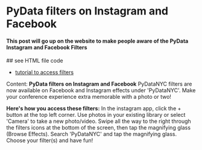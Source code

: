 # PyData filters on Instagram and Facebook

<html>

<h4>
<strong> This post will go up on the website to make people aware of the PyData Instagram and Facebook Filters </strong>
</span>

</h4>
## see HTML file code

- [tutorial to access filters]([https://github.com/ai/size-limit#readme](https://github.com/lhamutserings/Filters/blob/main/tutorial%20to%20access%20filters.html))

<p><span style="font-weight: 400;"> 
Content: 
    <Strong>PyData filters on Instagram and Facebook</Strong>
 PyDataNYC filters are now available on Facebook and Instagram effects under 'PyDataNYC'. Make your conference experience extra memorable with a photo or two!&nbsp;
</span>
<p>
<b> Here's how you access these filters:</b>
<span style="font-weight: 400;">
        In the instagram app, click the + button at the top left corner. Use photos in your existing library or select &#39Camera&#39 to take a new photo/video. 
        Swipe all the way to the right through the filters icons at the bottom of the screen, then tap the magnifying glass (Browse Effects). Search &#39PyDataNYC&#39 and tap the magnifying glass.
Choose your filter(s) and have fun!
</span></p>
</html>
